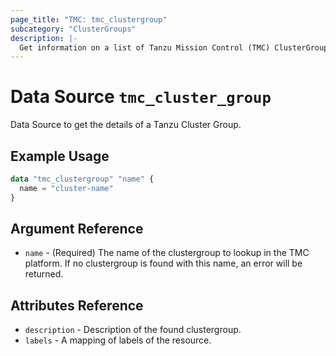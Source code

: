 ```yaml
---
page_title: "TMC: tmc_clustergroup"
subcategory: "ClusterGroups"
description: |-
  Get information on a list of Tanzu Mission Control (TMC) ClusterGroup.
---
```


# Data Source `tmc_cluster_group`

Data Source to get the details of a Tanzu Cluster Group.

## Example Usage

```terraform
data "tmc_clustergroup" "name" {
  name = "cluster-name"
}
```

## Argument Reference

* `name` - (Required) The name of the clustergroup to lookup in the TMC platform. If no clustergroup is found with this name, an error will be returned.

## Attributes Reference

* `description` - Description of the found clustergroup.
* `labels` - A mapping of labels of the resource.